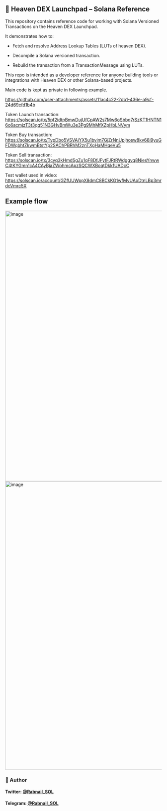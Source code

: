 ## 🌌 Heaven DEX Launchpad – Solana Reference

This repository contains reference code for working with Solana Versioned Transactions on the Heaven DEX Launchpad.

It demonstrates how to:

- Fetch and resolve Address Lookup Tables (LUTs of heaven DEX).

- Decompile a Solana versioned transaction.

- Rebuild the transaction from a TransactionMessage using LUTs.

This repo is intended as a developer reference for anyone building tools or integrations with Heaven DEX or other Solana-based projects.

Main code is kept as private in following example.


https://github.com/user-attachments/assets/11ac4c22-2db1-436e-a9cf-24d69cfd1b4b


Token Launch transaction: https://solscan.io/tx/5pf2idtpBmwDujUfCpAW2s7Mw6oSbbq7rSzKT1HNTN16o6acmjzT3t3qq51N3GHvBmWu3e3Pg9MhMfXZpHbLNVym

Token Buy transaction: https://solscan.io/tx/TvpDbo5VSVAiYX5u1bvim7GjZrNnUpjhosw8kv68i9yuGFDWqbhtZkwmBtstYp2SAChPBRhM2znTXgHaMHqeVu5

Token Sell transaction: https://solscan.io/tx/3cyq3kHmdSgZu1qF8DfJFytFJRtRWdggvq8NiesYnwwC4tKYGmn1cA4CAyBjaZWphmcApzSQCWXBoqtDkk1UADcC

Test wallet used in video: https://solscan.io/account/GZfUUWppX8dmC8BCkKG1wfMvUAoDtnLBp3mrdcVmrc5X

## Example flow


<img width="813" height="868" alt="image" src="https://github.com/user-attachments/assets/cea78dce-bac1-4afb-8240-8c1838d02c7f" />
<img width="734" height="926" alt="image" src="https://github.com/user-attachments/assets/86a30c7d-3c90-4a3f-b713-983d286cdd76" />

### 👤 Author
#### Twitter: [@Rabnail_SOL](https://twitter.com/Rabnail_SOL)   
#### Telegram: [@Rabnail_SOL](https://t.me/Rabnail_SOL)   
